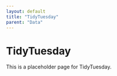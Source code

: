 ```yaml
---
layout: default
title: "TidyTuesday"
parent: "Data"
---
```

# TidyTuesday 
This is a placeholder page for TidyTuesday.
